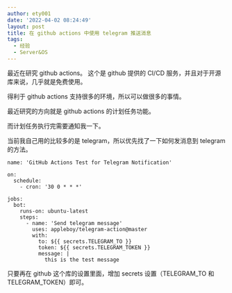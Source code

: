 ```yaml
---
author: ety001
date: '2022-04-02 08:24:49'
layout: post
title: 在 github actions 中使用 telegram 推送消息
tags:
  - 经验
  - Server&OS
---
```


最近在研究 github actions。 这个是 github 提供的 CI/CD 服务，并且对于开源库来说，几乎就是免费使用。

得利于 github actions 支持很多的环境，所以可以做很多的事情。

最近研究的方向就是 github actions 的计划任务功能。

而计划任务执行完需要通知我一下。

当前我自己用的比较多的是 telegram，所以优先找了一下如何发消息到 telegram 的方法。

```
name: 'GitHub Actions Test for Telegram Notification'

on:
  schedule:
    - cron: '30 0 * * *'

jobs:
  bot:
    runs-on: ubuntu-latest
    steps:
      - name: 'Send telegram message'
        uses: appleboy/telegram-action@master
        with:
          to: ${{ secrets.TELEGRAM_TO }}
          token: ${{ secrets.TELEGRAM_TOKEN }}
          message: |
            this is the test message
```

只要再在 github 这个库的设置里面，增加 secrets 设置（TELEGRAM_TO 和 TELEGRAM_TOKEN）即可。